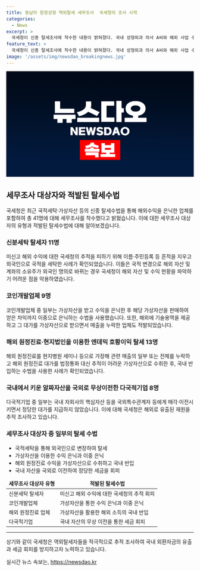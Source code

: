 ```yaml
---
title: 동남아 원정성형 역외탈세 세무조사  국세청의 조사 시작
categories:
  - News
excerpt: >
  국세청이 신종 탈세조사에 착수한 내용이 밝혀졌다. 국내 성형외과 의사 A씨와 해외 사업 수입 누락자 B씨를 비롯한 역외탈세 혐의자들이 다수 확인됐다. 국적세탁과 가상자산을 활용한 탈세행위도 적발되었다. A씨는 가상자산을 통해 세수를 회피하고, B씨는 해외 계좌를 활용하여 소득을 은닉했다. 국세청은 역외탈세자 41명에 대한 세무조사를 시작했다. 재판매 및 DB 공개 금지이며, 국세청은 역외탈세가 더욱 지능화되고 있다고 경고했다. 
feature_text: >
  국세청이 신종 탈세조사에 착수한 내용이 밝혀졌다. 국내 성형외과 의사 A씨와 해외 사업 수입 누락자 B씨를 비롯한 역외탈세 혐의자들이 다수 확인됐다. 국적세탁과 가상자산을 활용한 탈세행위도 적발되었다. A씨는 가상자산을 통해 세수를 회피하고, B씨는 해외 계좌를 활용하여 소득을 은닉했다. 국세청은 역외탈세자 41명에 대한 세무조사를 시작했다. 재판매 및 DB 공개 금지이며, 국세청은 역외탈세가 더욱 지능화되고 있다고 경고했다. 
image: '/assets/img/newsdao_breakingnews.jpg'
---
```


<p><img src="/assets/img/newsdao_breakingnews.jpg" alt="implanttips 속보" /></p>

<h2 data-ke-size="size26">세무조사 대상자와 적발된 탈세수법</h2>

<p data-ke-size="size16">국세청은 최근 국적세탁·가상자산 등의 신종 탈세수법을 통해 해외수익을 은닉한 업체를 포함하여 총 41명에 대해 세무조사를 착수했다고 밝혔습니다. 이에 대한 세무조사 대상자의 유형과 적발된 탈세수법에 대해 알아보겠습니다.</p>

<h3 data-ke-size="size24">신분세탁 탈세자 11명</h3>

<p data-ke-size="size16">미신고 해외 수익에 대한 국세청의 추적을 피하기 위해 이름·주민등록 등 흔적을 지우고 외국인으로 국적을 세탁한 사례가 확인되었습니다. 이들은 국적 변경으로 해외 자산 및 계좌의 소유주가 외국인 명의로 바뀌는 경우 국세청이 해외 자산 및 수익 현황을 파악하기 어려운 점을 악용하였습니다.</p>

<h3 data-ke-size="size24">코인개발업체 9명</h3>

<p data-ke-size="size16">코인개발업체 중 일부는 가상자산을 받고 수익을 은닉한 후 해당 가상자산을 판매하여 얻은 차익까지 이중으로 은닉하는 수법을 사용했습니다. 또한, 해외에 기술용역을 제공하고 그 대가를 가상자산으로 받으면서 매출을 누락한 업체도 적발되었습니다.</p>

<h3 data-ke-size="size24">해외 원정진료·현지법인을 이용한 엔데믹 호황이익 탈세 13명</h3>

<p data-ke-size="size16">해외 원정진료를 현지병원 세미나 등으로 가장해 관련 매출의 일부 또는 전체를 누락하고 해외 원정진료 대가를 법정통화 대신 추적이 어려운 가상자산으로 수취한 후, 국내 반입하는 수법을 사용한 사례가 확인되었습니다.</p>

<h3 data-ke-size="size24">국내에서 키운 알짜자산을 국외로 무상이전한 다국적기업 8명</h3>

<p data-ke-size="size16">다국적기업 중 일부는 국내 자회사의 핵심자산 등을 국외특수관계자 등에게 매각·이전시키면서 정당한 대가를 지급하지 않았습니다. 이에 대해 국세청은 해외로 유출된 재원을 추적 조사하고 있습니다.</p>

<h3 data-ke-size="size24">세무조사 대상자 중 일부의 탈세 수법</h3>

<ul>
    <li>국적세탁을 통해 외국인으로 변장하여 탈세</li>
    <li>가상자산을 이용한 수익 은닉과 이중 은닉</li>
    <li>해외 원정진료 수익을 가상자산으로 수취하고 국내 반입</li>
    <li>국내 자산을 국외로 이전하여 정당한 세금을 회피</li>
</ul>

<table style="width: 100%;">
<thead>
<tr>
<td style="text-align: center; height: 17px;"><b>세무조사 대상자 유형</b></td>
<td style="text-align: center; height: 17px;"><b>적발된 탈세수법</b></td>
</tr>
</thead>
<tbody>
<tr>
<td style="text-align: left;">신분세탁 탈세자</td>
<td style="text-align: left;">미신고 해외 수익에 대한 국세청의 추적 회피</td>
</tr>
<tr>
<td style="text-align: left;">코인개발업체</td>
<td style="text-align: left;">가상자산을 통한 수익 은닉과 이중 은닉</td>
</tr>
<tr>
<td style="text-align: left;">해외 원정진료 업체</td>
<td style="text-align: left;">가상자산을 활용한 해외 소득의 국내 반입</td>
</tr>
<tr>
<td style="text-align: left;">다국적기업</td>
<td style="text-align: left;">국내 자산의 무상 이전을 통한 세금 회피</td>
</tr>
</tbody>
</table>

<hr>

<p data-ke-size="size16">상기와 같이 국세청은 역외탈세자들을 적극적으로 추적 조사하여 국내 외환자금의 유출과 세금 회피를 방지하고자 노력하고 있습니다.</p>
실시간 뉴스 속보는, <a href="https://newsdao.kr" rel="dofollow">https://newsdao.kr</a>



